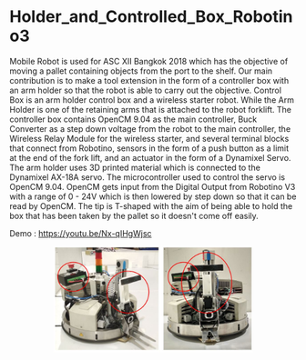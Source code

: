 # Holder_and_Controlled_Box_Robotino3
Mobile Robot is used for ASC XII Bangkok 2018 which has the objective of moving a pallet containing objects from the port to the shelf. Our main contribution is to make a tool extension in the form of a controller box with an arm holder so that the robot is able to carry out the objective. Control Box is an arm holder control box and a wireless starter robot. While the Arm Holder is one of the retaining arms that is attached to the robot forklift. The controller box contains OpenCM 9.04 as the main controller, Buck Converter as a step down voltage from the robot to the main controller, the Wireless Relay Module for the wireless starter, and several terminal blocks that connect from Robotino, sensors in the form of a push button as a limit at the end of the fork lift, and an actuator in the form of a Dynamixel Servo. The arm holder uses 3D printed material which is connected to the Dynamixel AX-18A servo. The microcontroller used to control the servo is OpenCM 9.04. OpenCM gets input from the Digital Output from Robotino V3 with a range of 0 - 24V which is then lowered by step down so that it can be read by OpenCM. The tip is T-shaped with the aim of being able to hold the box that has been taken by the pallet so it doesn't come off easily.  

Demo : https://youtu.be/Nx-qIHgWjsc

<p align="center">
  <img src="RBTN-holder.JPG" width="350" title="hover text">
</p>

